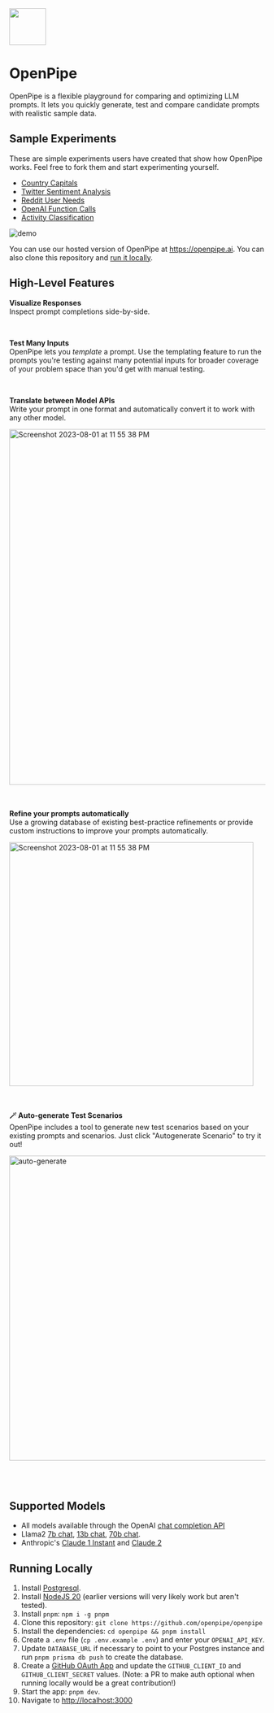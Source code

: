 <img src="https://github.com/openpipe/openpipe/assets/41524992/ca59596e-eb80-40f9-921f-6d67f6e6d8fa" width="72px" />

# OpenPipe

OpenPipe is a flexible playground for comparing and optimizing LLM prompts. It lets you quickly generate, test and compare candidate prompts with realistic sample data.

## Sample Experiments

These are simple experiments users have created that show how OpenPipe works. Feel free to fork them and start experimenting yourself.

- [Country Capitals](https://app.openpipe.ai/experiments/11111111-1111-1111-1111-111111111111)
- [Twitter Sentiment Analysis](https://app.openpipe.ai/experiments/62c20a73-2012-4a64-973c-4b665ad46a57)
- [Reddit User Needs](https://app.openpipe.ai/experiments/22222222-2222-2222-2222-222222222222)
- [OpenAI Function Calls](https://app.openpipe.ai/experiments/2ebbdcb3-ed51-456e-87dc-91f72eaf3e2b)
- [Activity Classification](https://app.openpipe.ai/experiments/3950940f-ab6b-4b74-841d-7e9dbc4e4ff8)

<img src="https://github.com/openpipe/openpipe/assets/41524992/219a844e-3f4e-4f6b-8066-41348b42977b" alt="demo">



You can use our hosted version of OpenPipe at https://openpipe.ai. You can also clone this repository and [run it locally](#running-locally).

## High-Level Features

**Visualize Responses**  
Inspect prompt completions side-by-side.

<br>

**Test Many Inputs**  
OpenPipe lets you _template_ a prompt. Use the templating feature to run the prompts you're testing against many potential inputs for broader coverage of your problem space than you'd get with manual testing.

<br>

**Translate between Model APIs**  
Write your prompt in one format and automatically convert it to work with any other model.

<img width="700" alt="Screenshot 2023-08-01 at 11 55 38 PM" src="https://github.com/OpenPipe/OpenPipe/assets/41524992/1e19ccf2-96b6-4e93-a3a5-1449710d1b5b" alt="translate between models">

<br><br>
**Refine your prompts automatically**  
Use a growing database of existing best-practice refinements or provide custom instructions to improve your prompts automatically.

<img width="480" alt="Screenshot 2023-08-01 at 11 55 38 PM" src="https://github.com/OpenPipe/OpenPipe/assets/41524992/87a27fe7-daef-445c-a5e2-1c82b23f9f99" alt="add function call">

<br><br>
**🪄 Auto-generate Test Scenarios**  
OpenPipe includes a tool to generate new test scenarios based on your existing prompts and scenarios. Just click "Autogenerate Scenario" to try it out!

<img width="600" src="https://github.com/openpipe/openpipe/assets/41524992/219a844e-3f4e-4f6b-8066-41348b42977b" alt="auto-generate">

<br><br>
## Supported Models

- All models available through the OpenAI [chat completion API](https://platform.openai.com/docs/guides/gpt/chat-completions-api)
- Llama2 [7b chat](https://replicate.com/a16z-infra/llama7b-v2-chat), [13b chat](https://replicate.com/a16z-infra/llama13b-v2-chat), [70b chat](https://replicate.com/replicate/llama70b-v2-chat).
- Anthropic's [Claude 1 Instant](https://www.anthropic.com/index/introducing-claude) and [Claude 2](https://www.anthropic.com/index/claude-2)

## Running Locally

1. Install [Postgresql](https://www.postgresql.org/download/).
2. Install [NodeJS 20](https://nodejs.org/en/download/current) (earlier versions will very likely work but aren't tested).
3. Install `pnpm`: `npm i -g pnpm`
4. Clone this repository: `git clone https://github.com/openpipe/openpipe`
5. Install the dependencies: `cd openpipe && pnpm install`
6. Create a `.env` file (`cp .env.example .env`) and enter your `OPENAI_API_KEY`.
7. Update `DATABASE_URL` if necessary to point to your Postgres instance and run `pnpm prisma db push` to create the database.
8. Create a [GitHub OAuth App](https://docs.github.com/en/apps/oauth-apps/building-oauth-apps/creating-an-oauth-app) and update the `GITHUB_CLIENT_ID` and `GITHUB_CLIENT_SECRET` values. (Note: a PR to make auth optional when running locally would be a great contribution!)
9. Start the app: `pnpm dev`.
10. Navigate to [http://localhost:3000](http://localhost:3000)
